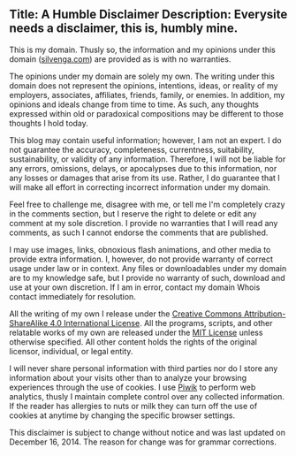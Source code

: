 Title: A Humble Disclaimer
Description: Everysite needs a disclaimer, this is, humbly mine.
---

This is my domain. Thusly so, the information and my opinions under this domain ([silvenga.com](https://silvenga.com)) are provided as is with no warranties.

The opinions under my domain are solely my own. The writing under this domain does not represent the opinions, intentions, ideas, or reality of my employers, associates, affiliates, friends, family, or enemies. In addition, my opinions and ideals change from time to time. As such, any thoughts expressed within old or paradoxical compositions may be different to those thoughts I hold today.

This blog may contain useful information; however, I am not an expert. I do not guarantee the accuracy, completeness, currentness, suitability, sustainability, or validity of any information. Therefore, I will not be liable for any errors, omissions, delays, or apocalypses due to this information, nor any losses or damages that arise from its use. Rather, I do guarantee that I will make all effort in correcting incorrect information under my domain. 

Feel free to challenge me, disagree with me, or tell me I'm completely crazy in the comments section, but I reserve the right to delete or edit any comment at my sole discretion. I provide no warranties that I will read any comments, as such I cannot endorse the comments that are published. 

I may use images, links, obnoxious flash animations, and other media to provide extra information. I, however, do not provide warranty of correct usage under law or in context. Any files or downloadables under my domain are to my knowledge safe, but I provide no warranty of such, download and use at your own discretion. If I am in error, contact my domain Whois contact immediately for resolution.

All the writing of my own I release under the [Creative Commons Attribution-ShareAlike 4.0 International License](https://creativecommons.org/licenses/by-sa/4.0/). All the programs, scripts, and other relatable works of my own are released under the [MIT License](https://silvenga.com/mit/) unless otherwise specified. All other content holds the rights of the original licensor, individual, or legal entity. 

I will never share personal information with third parties nor do I store any information about your visits other than to analyze your browsing experiences through the use of cookies. I use [Piwik](https://piwik.org/privacy/) to perform web analytics, thusly I maintain complete control over any collected information. If the reader has allergies to nuts or milk they can turn off the use of cookies at anytime by changing the specific browser settings.

This disclaimer is subject to change without notice and was last updated on December 16, 2014. The reason for change was for grammar corrections.